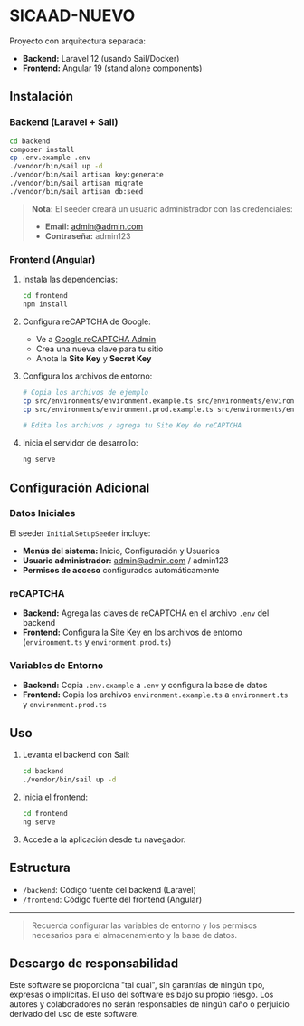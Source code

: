 # SICAAD-NUEVO

Proyecto con arquitectura separada:

- **Backend:** Laravel 12 (usando Sail/Docker)
- **Frontend:** Angular 19 (stand alone components)

## Instalación

### Backend (Laravel + Sail)

```sh
cd backend
composer install
cp .env.example .env
./vendor/bin/sail up -d
./vendor/bin/sail artisan key:generate
./vendor/bin/sail artisan migrate
./vendor/bin/sail artisan db:seed
```

> **Nota:** El seeder creará un usuario administrador con las credenciales:
> - **Email:** admin@admin.com
> - **Contraseña:** admin123

### Frontend (Angular)

1. Instala las dependencias:
   ```sh
   cd frontend
   npm install
   ```

2. Configura reCAPTCHA de Google:
   - Ve a [Google reCAPTCHA Admin](https://www.google.com/recaptcha/admin)
   - Crea una nueva clave para tu sitio
   - Anota la **Site Key** y **Secret Key**

3. Configura los archivos de entorno:
   ```sh
   # Copia los archivos de ejemplo
   cp src/environments/environment.example.ts src/environments/environment.ts
   cp src/environments/environment.prod.example.ts src/environments/environment.prod.ts
   
   # Edita los archivos y agrega tu Site Key de reCAPTCHA
   ```

4. Inicia el servidor de desarrollo:
   ```sh
   ng serve
   ```

## Configuración Adicional

### Datos Iniciales
El seeder `InitialSetupSeeder` incluye:
- **Menús del sistema:** Inicio, Configuración y Usuarios
- **Usuario administrador:** admin@admin.com / admin123
- **Permisos de acceso** configurados automáticamente

### reCAPTCHA
- **Backend:** Agrega las claves de reCAPTCHA en el archivo `.env` del backend
- **Frontend:** Configura la Site Key en los archivos de entorno (`environment.ts` y `environment.prod.ts`)

### Variables de Entorno
- **Backend:** Copia `.env.example` a `.env` y configura la base de datos
- **Frontend:** Copia los archivos `environment.example.ts` a `environment.ts` y `environment.prod.ts`

## Uso

1. Levanta el backend con Sail:  
   ```sh
   cd backend
   ./vendor/bin/sail up -d
   ```
2. Inicia el frontend:  
   ```sh
   cd frontend
   ng serve
   ```
3. Accede a la aplicación desde tu navegador.

## Estructura

- `/backend`: Código fuente del backend (Laravel)
- `/frontend`: Código fuente del frontend (Angular)

---

> Recuerda configurar las variables de entorno y los permisos necesarios para el almacenamiento y la base de datos.

## Descargo de responsabilidad

Este software se proporciona "tal cual", sin garantías de ningún tipo, expresas o implícitas. El uso del software es bajo su propio riesgo. Los autores y colaboradores no serán responsables de ningún daño o perjuicio derivado del uso de este software.